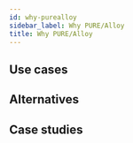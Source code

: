 ```yaml
---
id: why-purealloy
sidebar_label: Why PURE/Alloy
title: Why PURE/Alloy
---
```


## Use cases

## Alternatives

## Case studies
